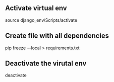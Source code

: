 ## Activate virtual env
source django_env/Scripts/activate

## Create file with all dependencies
pip freeze --local > requirements.txt

## Deactivate the virutal env
deactivate
